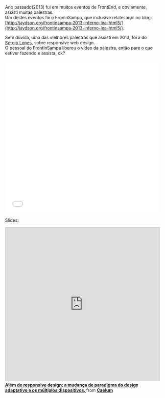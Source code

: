 Ano passado(2013) fui em muitos eventos de FrontEnd, e obviamente, assisti muitas palestras.  
Um destes eventos foi o FronInSampa, que inclusive relatei aqui no blog: [http://jaydson.org/frontinsampa-2013-inferno-lea-html5/](http://jaydson.org/frontinsampa-2013-inferno-lea-html5/).  

Sem dúvida, uma das melhores palestras que assisti em 2013, foi a do [Sérgio Lopes](https://twitter.com/sergio_caelum), sobre responsive web design.  
O pessoal do FrontInSampa liberou o vídeo da palestra, então pare o que estiver fazendo e assista, ok?  

<iframe width="100%" height="500" src="//www.youtube.com/embed/bJdFqCnxmVY" frameborder="0" allowfullscreen></iframe>  

Slides:  
<iframe src="http://www.slideshare.net/slideshow/embed_code/26195069" width="100%" height="500" frameborder="0" marginwidth="0" marginheight="0" scrolling="no" style="border:1px solid #CCC; border-width:1px 1px 0; margin-bottom:5px; max-width: 100%;" allowfullscreen> </iframe> <div style="margin-bottom:5px"> <strong> <a href="https://www.slideshare.net/caelumdev/alm-do-responsive-design-a-mudana-de-paradigma-do-design-adaptativo-e-os-mltiplos-dispositivos" title="Além do responsive design: a mudança de paradigma do design adaptativo e os múltiplos dispositivos. " target="_blank">Além do responsive design: a mudança de paradigma do design adaptativo e os múltiplos dispositivos. </a> </strong> from <strong><a href="http://www.slideshare.net/caelumdev" target="_blank">Caelum</a></strong> </div>